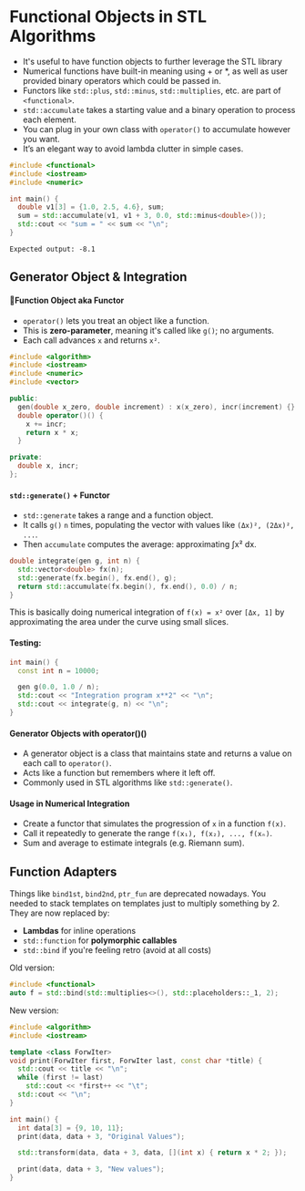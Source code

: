 # Functional Objects in STL Algorithms

- It's useful to have function objects to further leverage the STL library
- Numerical functions have built-in meaning using + or *, as well as user provided binary operators which could be passed in.
- Functors like `std::plus`, `std::minus`, `std::multiplies`, etc. are part of `<functional>`.
- `std::accumulate` takes a starting value and a binary operation to process each element.
- You can plug in your own class with `operator()` to accumulate however you want.
- It’s an elegant way to avoid lambda clutter in simple cases.

```cpp
#include <functional>
#include <iostream>
#include <numeric>

int main() {
  double v1[3] = {1.0, 2.5, 4.6}, sum;
  sum = std::accumulate(v1, v1 + 3, 0.0, std::minus<double>());
  std::cout << "sum = " << sum << "\n";
}
```

`Expected output: -8.1`

## Generator Object & Integration

#### 📝Function Object aka Functor

- `operator()` lets you treat an object like a function.
- This is **zero-parameter**, meaning it's called like `g()`; no arguments.
- Each call advances `x` and returns `x²`.

```cpp
#include <algorithm>
#include <iostream>
#include <numeric>
#include <vector>

public:
  gen(double x_zero, double increment) : x(x_zero), incr(increment) {}
  double operator()() {
    x += incr;
    return x * x;
  }

private:
  double x, incr;
};
```

#### `std::generate()` + Functor

- `std::generate` takes a range and a function object.
- It calls `g()` `n` times, populating the vector with values like `(Δx)², (2Δx)², ...`.
- Then `accumulate` computes the average: approximating ∫x² dx.

```cpp
double integrate(gen g, int n) {
  std::vector<double> fx(n);
  std::generate(fx.begin(), fx.end(), g);
  return std::accumulate(fx.begin(), fx.end(), 0.0) / n;
}
```

This is basically doing numerical integration of `f(x) = x²` over `[Δx, 1]` by approximating the area under the curve using small slices.

#### Testing:

```cpp
int main() {
  const int n = 10000;

  gen g(0.0, 1.0 / n);
  std::cout << "Integration program x**2" << "\n";
  std::cout << integrate(g, n) << "\n";
}
```

#### Generator Objects with operator()()
- A generator object is a class that maintains state and returns a value on each call to `operator()`.
- Acts like a function but remembers where it left off.
- Commonly used in STL algorithms like `std::generate()`.

#### Usage in Numerical Integration
- Create a functor that simulates the progression of `x` in a function `f(x)`.
- Call it repeatedly to generate the range `f(x₁), f(x₂), ..., f(xₙ)`.
- Sum and average to estimate integrals (e.g. Riemann sum).

## Function Adapters
Things like `bind1st`, `bind2nd`, `ptr_fun` are deprecated nowadays. You needed to stack templates on templates just to multiply something by 2. They are now replaced by:

- **Lambdas** for inline operations
- `std::function` for **polymorphic callables**
- `std::bind` if you're feeling retro (avoid at all costs)

Old version:

```cpp
#include <functional>
auto f = std::bind(std::multiplies<>(), std::placeholders::_1, 2);
```

New version:

```cpp
#include <algorithm>
#include <iostream>

template <class ForwIter>
void print(ForwIter first, ForwIter last, const char *title) {
  std::cout << title << "\n";
  while (first != last)
    std::cout << *first++ << "\t";
  std::cout << "\n";
}

int main() {
  int data[3] = {9, 10, 11};
  print(data, data + 3, "Original Values");

  std::transform(data, data + 3, data, [](int x) { return x * 2; });

  print(data, data + 3, "New values");
}
```

